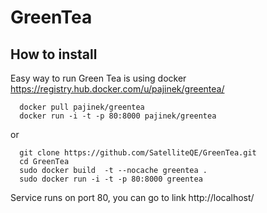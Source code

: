 # GreenTea


## How to install

Easy way to run Green Tea is using docker https://registry.hub.docker.com/u/pajinek/greentea/

```
  docker pull pajinek/greentea
  docker run -i -t -p 80:8000 pajinek/greentea 
```
or
```
  git clone https://github.com/SatelliteQE/GreenTea.git
  cd GreenTea
  sudo docker build  -t --nocache greentea . 
  sudo docker run -i -t -p 80:8000 greentea 
``` 
Service runs on port 80, you can go to link http://localhost/
